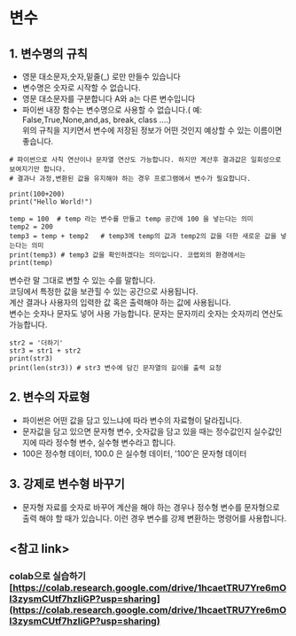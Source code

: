 # 변수
 
## 1. 변수명의 규칙 
* 영문 대소문자,숫자,밑줄(_) 로만 만들수 있습니다
* 변수명은 숫자로 시작할 수 없습니다.
* 영문 대소문자를 구분합니다 A와 a는 다른 변수입니다
* 파이썬 내장 함수는 변수명으로 사용할 수 없습니다.( 예: False,True,None,and,as, break, class ....)  
위의 규칙을 지키면서 변수에 저장된 정보가 어떤 것인지 예상할 수 있는 이름이면 좋습니다. 
```
# 파이썬으로 사칙 연산이나 문자열 연산도 가능합니다. 하지만 계산후 결과값은 일회성으로 보여지기만 합니다. 
# 결과나 과정,변환된 값을 유지해야 하는 경우 프로그램에서 변수가 필요합니다.

print(100+200)
print("Hello World!")
           
temp = 100  # temp 라는 변수를 만들고 temp 공간에 100 을 넣는다는 의미
temp2 = 200
temp3 = temp + temp2   # temp3에 temp의 값과 temp2의 값을 더한 새로운 값을 넣는다는 의미
print(temp3) # temp3 값을 확인하겠다는 의미입니다. 코랩외의 환경에서는 print(temp)
```
변수란 말 그대로 변할 수 있는 수를 말합니다.  
코딩에서 특정한 값을 보관힐 수 있는 공간으로 사용됩니다.   
계산 결과나 사용자의 입력한 값 혹은 출력해야 하는 값에 사용됩니다.               
변수는 숫자나 문자도 넣어 사용 가능합니다. 문자는 문자끼리 숫자는 숫자끼리 연산도 가능합니다.    

```str1 = '문자'   # str1라는 변수를 만들고 '문자'라는 값을 넣습니다
str2 = '더하기'           
str3 = str1 + str2 
print(str3)
print(len(str3)) # str3 변수에 담긴 문자열의 길이를 출력 요청
 ```  
 
## 2. 변수의 자료형  
* 파이썬은 어떤 값을 담고 있느냐에 따라 변수의 자료형이 달라집니다.  
* 문자값을 담고 있으면 문자형 변수, 숫자값을 담고 있을 때는 정수값인지 실수값인지에 따라 정수형 변수, 실수형 변수라고 합니다.  
* 100은 정수형 데이터, 100.0 은 실수형 데이터, '100'은 문자형 데이터
  
## 3. 강제로 변수형 바꾸기  
* 문자형 자료를 숫자로 바꾸어 계산을 해야 하는 경우나 정수형 변수를 문자형으로 출력 해야 할 때가 있습니다. 이런 경우 변수를 강제 변환하는 명령어를 사용합니다.
   
## <참고 link>    
### colab으로 실습하기 [https://colab.research.google.com/drive/1hcaetTRU7Yre6mOI3zysmCUtf7hzIiGP?usp=sharing](https://colab.research.google.com/drive/1hcaetTRU7Yre6mOI3zysmCUtf7hzIiGP?usp=sharing) 
